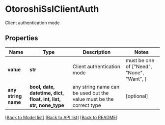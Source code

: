 # OtoroshiSslClientAuth

Client authentication mode

## Properties
Name | Type | Description | Notes
------------ | ------------- | ------------- | -------------
**value** | **str** | Client authentication mode |  must be one of ["Need", "None", "Want", ]
**any string name** | **bool, date, datetime, dict, float, int, list, str, none_type** | any string name can be used but the value must be the correct type | [optional]

[[Back to Model list]](../README.md#documentation-for-models) [[Back to API list]](../README.md#documentation-for-api-endpoints) [[Back to README]](../README.md)


